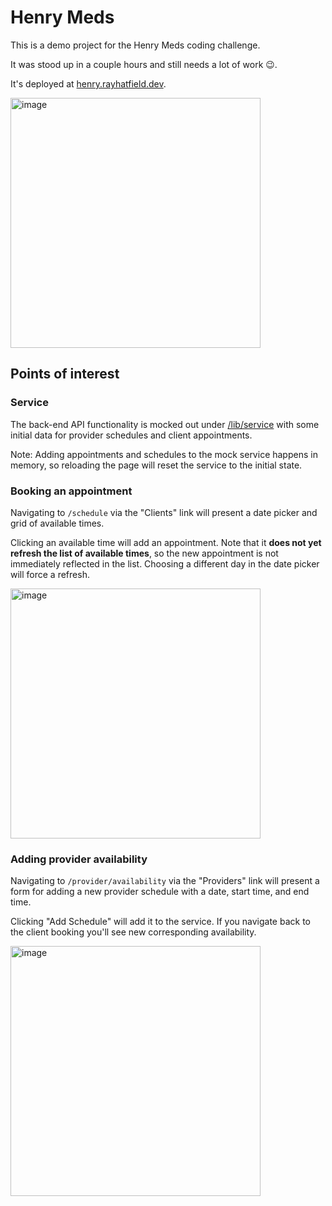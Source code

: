 # Henry Meds

This is a demo project for the Henry Meds coding challenge.

It was stood up in a couple hours and still needs a lot of work 😉.

It's deployed at [henry.rayhatfield.dev](https://henry.rayhatfield.dev).

<img width="400" alt="image" src="https://github.com/rayhatfield/henry-nextjs/assets/1164081/1d6fdb91-5c3a-4397-9878-9ac9c4380801">

## Points of interest

### Service
The back-end API functionality is mocked out under [/lib/service](./lib/service) with some initial data for provider schedules and client appointments.

Note: Adding appointments and schedules to the mock service happens in memory, so reloading the page will reset the service to the initial state.

### Booking an appointment

Navigating to `/schedule` via the "Clients" link will present a date picker and grid of available times.

Clicking an available time will add an appointment. Note that it **does not yet refresh the list of available times**, so the new appointment is not immediately reflected in the list. Choosing a different day in the date picker will force a refresh.

<img width="400" alt="image" src="https://github.com/rayhatfield/henry-nextjs/assets/1164081/b90d99ee-7c11-4d77-82e8-bc09ce1fac43">

### Adding provider availability

Navigating to `/provider/availability` via the "Providers" link will present a form for adding a new provider schedule with a date, start time, and end time.

Clicking "Add Schedule" will add it to the service. If you navigate back to the client booking you'll see new corresponding availability.

<img width="400" alt="image" src="https://github.com/rayhatfield/henry-nextjs/assets/1164081/4aa9f1ed-13cd-4231-9ffc-f773d6a42823">
